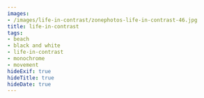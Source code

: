 ```yaml
---
images:
- /images/life-in-contrast/zonephotos-life-in-contrast-46.jpg
title: life-in-contrast
tags:
- beach
- black and white
- life-in-contrast
- monochrome
- movement
hideExif: true
hideTitle: true
hideDate: true
---
```

